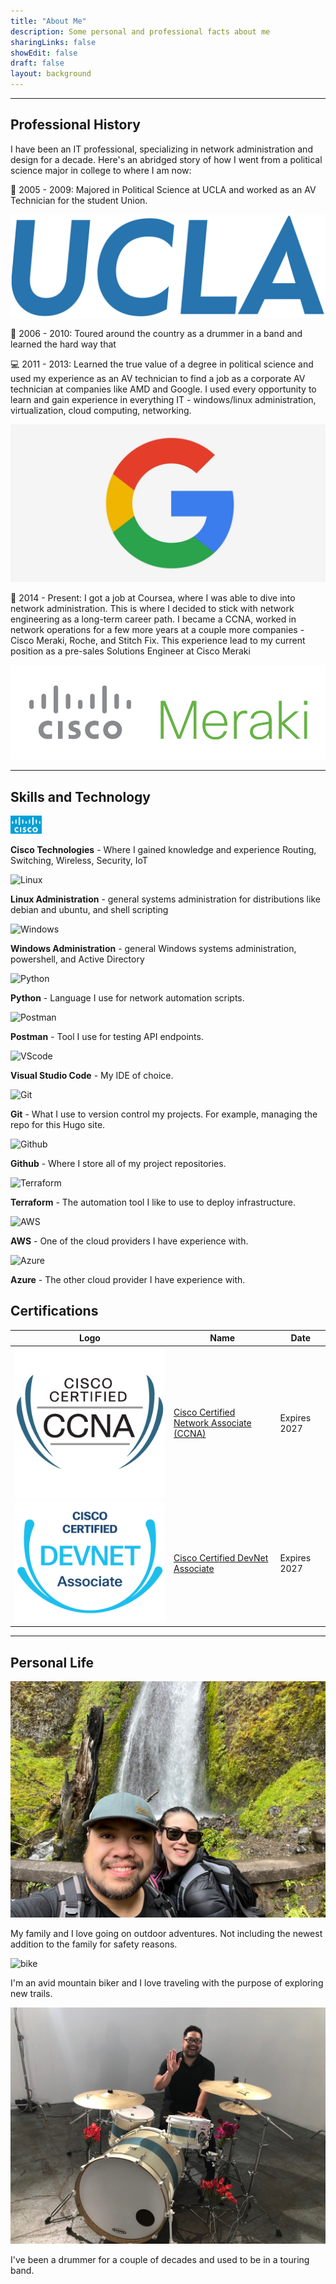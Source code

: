 ```yaml
---
title: "About Me"
description: Some personal and professional facts about me
sharingLinks: false
showEdit: false
draft: false
layout: background
---
```


---
## Professional History


I have been an IT professional, specializing in network administration and design for a decade. Here's an abridged story of how I went from a political science major in college to where I am now:

:school: 2005 - 2009: Majored in Political Science at UCLA and worked as an AV Technician for the student Union. 

![ucla](ucla.png)

:musical_note: 2006 - 2010: Toured around the country as a drummer in a band and learned the hard way that 

:computer: 2011 - 2013: Learned the true value of a degree in political science and used my experience as an AV technician to find a job as a corporate AV technician at companies like AMD and Google. I used every opportunity to learn and gain experience in everything IT - windows/linux administration, virtualization, cloud computing, networking. 

![google](google.webp)


:signal_strength: 2014 - Present: I got a job at Coursea, where I was able to dive into network administration. This is where I decided to stick with network engineering as a long-term career path. I became a CCNA, worked in network operations for a few more years at a couple more companies - Cisco Meraki, Roche, and Stitch Fix. This experience lead to my current position as a pre-sales Solutions Engineer at Cisco Meraki

![Cisco Meraki](cisco-meraki.png)

--- 
## Skills and Technology

<div><img src="cisco-logo.jpeg" width="50" alt="Cisco Logo" />
<p><strong>Cisco Technologies</strong> - Where I gained knowledge and experience Routing, Switching, Wireless, Security, IoT </p>
</div>

<div><img src="https://github.com/marwin1991/profile-technology-icons/assets/76662862/2481dc48-be6b-4ebb-9e8c-3b957efe69fa" width="50" alt="Linux" />
<p><strong>Linux Administration</strong> - general systems administration for distributions like debian and ubuntu, and shell scripting</p>
</div>

<div><img src="https://user-images.githubusercontent.com/25181517/186884150-05e9ff6d-340e-4802-9533-2c3f02363ee3.png" width="50" alt="Windows" />
<p><strong>Windows Administration</strong> - general Windows systems administration, powershell, and Active Directory </p>
</div>

<div><img src="https://user-images.githubusercontent.com/25181517/183423507-c056a6f9-1ba8-4312-a350-19bcbc5a8697.png" width="50" alt="Python" />
<p><strong>Python</strong> - Language I use for network automation scripts.</p>
</div>

<div><img src="https://user-images.githubusercontent.com/25181517/192109061-e138ca71-337c-4019-8d42-4792fdaa7128.png" width="50" alt="Postman" />
<p><strong>Postman</strong> - Tool I use for testing API endpoints.</p>
</div>

<div><img src="https://user-images.githubusercontent.com/25181517/192108891-d86b6220-e232-423a-bf5f-90903e6887c3.png" width="50" alt="VScode" />
<p><strong>Visual Studio Code</strong> - My IDE of choice.</p>
</div>

<div><img src="https://user-images.githubusercontent.com/25181517/192108372-f71d70ac-7ae6-4c0d-8395-51d8870c2ef0.png" width="50" alt="Git" />
<p><strong>Git</strong> - What I use to version control my projects. For example, managing the repo for this Hugo site.</p>
</div>

<div><img src="https://user-images.githubusercontent.com/25181517/192108374-8da61ba1-99ec-41d7-80b8-fb2f7c0a4948.png" width="50" alt="Github" />
<p><strong>Github</strong> - Where I store all of my project repositories.</p>
</div>

<div><img src="https://user-images.githubusercontent.com/25181517/183345121-36788a6e-5462-424a-be67-af1ebeda79a2.png" width="50" alt="Terraform" />
<p><strong>Terraform</strong> - The automation tool I like to use to deploy infrastructure.</p>
</div>

<div><img src="https://user-images.githubusercontent.com/25181517/183896132-54262f2e-6d98-41e3-8888-e40ab5a17326.png" width="50" alt="AWS" />
<p><strong>AWS</strong> - One of the cloud providers I have experience with.</p>
</div>

<div><img src="https://user-images.githubusercontent.com/25181517/183911544-95ad6ba7-09bf-4040-ac44-0adafedb9616.png" width="50" alt="Azure" />
<p><strong>Azure</strong> - The other cloud provider I have experience with.</p>
</div>

## Certifications

<div>
<table>
    <thead>
        <tr>
            <th>Logo</th>
            <th>Name</th>
            <th>Date</th>
        </tr>
    </thead>
    <tbody>
        <tr>
            <td  style="vertical-align: middle !important;" rowspan=1><img class="customEntitityLogo" src="ccna_large.jpg"/></td>
            <td  style="vertical-align: middle !important;" rowspan=1><a href="https://cp.certmetrics.com/cisco/en/public/verify/credential/5EFD2EGHFL1Q1PWQ" target="_blank">Cisco Certified Network Associate (CCNA)</a></td>
            <td style="vertical-align: middle !important;" >Expires 2027</td>
        </tr>
        <tr>
            <td style="vertical-align: middle !important;"  rowspan=1><img class="customEntitityLogo" src="devasc.png"/></td>
            <td  style="vertical-align: middle !important;" rowspan=1><a href="https://cp.certmetrics.com/cisco/en/public/verify/credential/WKE1CF0P3GVE1554" target="_blank">Cisco Certified DevNet Associate</a></td>
            <td style="vertical-align: middle !important;" >Expires 2027</td>
        </tr>
    </tbody>
</table>
</div>

---

## Personal Life

![family](family.jpeg)

My family and I love going on outdoor adventures. Not including the newest addition to the family for safety reasons.

![bike](bike.jpeg)

I'm an avid mountain biker and I love traveling with the purpose of exploring new trails.

![drummer](drums.jpeg)

I've been a drummer for a couple of decades and used to be in a touring band.
